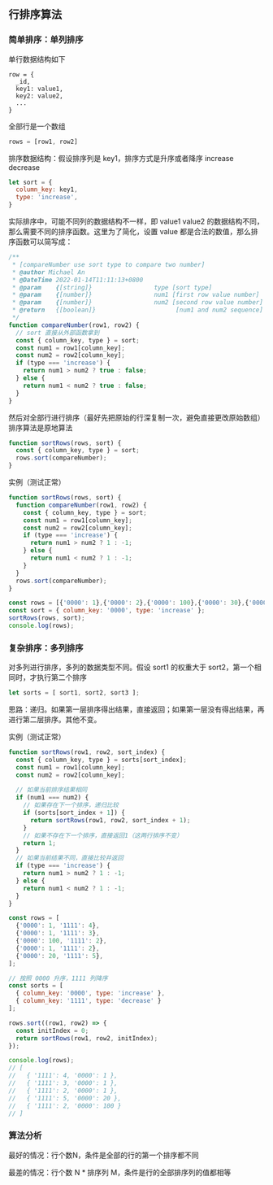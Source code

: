 ## 行排序算法

### 简单排序：单列排序

单行数据结构如下

~~~JS
row = {
  _id,
  key1: value1,
  key2: value2,
  ...
}
~~~

全部行是一个数组

~~~js
rows = [row1, row2]
~~~

排序数据结构：假设排序列是 key1，排序方式是升序或者降序 increase decrease

~~~js
let sort = {
  column_key: key1,
  type: 'increase',
}
~~~

实际排序中，可能不同列的数据结构不一样，即 value1 value2 的数据结构不同，那么需要不同的排序函数。这里为了简化，设置 value 都是合法的数值，那么排序函数可以简写成：

~~~js
/**
 * [compareNumber use sort type to compare two number]
 * @author Michael An
 * @DateTime 2022-01-14T11:11:13+0800
 * @param    {[string]}                 type [sort type]
 * @param    {[number]}                 num1 [first row value number]
 * @param    {[number]}                 num2 [second row value number]
 * @return   {[boolean]}                      [num1 and num2 sequence]
 */
function compareNumber(row1, row2) {
  // sort 直接从外部函数拿到
  const { column_key, type } = sort;
  const num1 = row1[column_key];
  const num2 = row2[column_key];
  if (type === 'increase') {
    return num1 > num2 ? true : false;
  } else {
    return num1 < num2 ? true : false;
  }
}
~~~

然后对全部行进行排序（最好先把原始的行深复制一次，避免直接更改原始数组）排序算法是原地算法

~~~js
function sortRows(rows, sort) {
  const { column_key, type } = sort;
  rows.sort(compareNumber);
}
~~~

实例（测试正常）

~~~js
function sortRows(rows, sort) {
  function compareNumber(row1, row2) {
    const { column_key, type } = sort;
    const num1 = row1[column_key];
    const num2 = row2[column_key];
    if (type === 'increase') {
      return num1 > num2 ? 1 : -1;
    } else {
      return num1 < num2 ? 1 : -1;
    }
  }
  rows.sort(compareNumber);
}

const rows = [{'0000': 1},{'0000': 2},{'0000': 100},{'0000': 30},{'0000': 20}];
const sort = { column_key: '0000', type: 'increase' };
sortRows(rows, sort);
console.log(rows);
~~~

### 复杂排序：多列排序

对多列进行排序，多列的数据类型不同。假设 sort1 的权重大于 sort2，第一个相同时，才执行第二个排序

~~~js
let sorts = [ sort1, sort2, sort3 ];
~~~

思路：递归。如果第一层排序得出结果，直接返回；如果第一层没有得出结果，再进行第二层排序。其他不变。

实例（测试正常）

~~~js
function sortRows(row1, row2, sort_index) {
  const { column_key, type } = sorts[sort_index];
  const num1 = row1[column_key];
  const num2 = row2[column_key];
  
  // 如果当前排序结果相同
  if (num1 === num2) {
    // 如果存在下一个排序，递归比较
    if (sorts[sort_index + 1]) {
      return sortRows(row1, row2, sort_index + 1);
    }
    // 如果不存在下一个排序，直接返回1（这两行排序不变）
    return 1;
  }
  // 如果当前结果不同，直接比较并返回
  if (type === 'increase') {
    return num1 > num2 ? 1 : -1;
  } else {
    return num1 < num2 ? 1 : -1;
  }
}

const rows = [
  {'0000': 1, '1111': 4},
  {'0000': 1, '1111': 3},
  {'0000': 100, '1111': 2},
  {'0000': 1, '1111': 2},
  {'0000': 20, '1111': 5},
];

// 按照 0000 升序，1111 列降序
const sorts = [
  { column_key: '0000', type: 'increase' },
  { column_key: '1111', type: 'decrease' }
];

rows.sort((row1, row2) => {
  const initIndex = 0;
  return sortRows(row1, row2, initIndex);
});

console.log(rows);
// [                           
//   { '1111': 4, '0000': 1 }, 
//   { '1111': 3, '0000': 1 },
//   { '1111': 2, '0000': 1 },
//   { '1111': 5, '0000': 20 },
//   { '1111': 2, '0000': 100 }
// ]
~~~

### 算法分析

最好的情况：行个数N，条件是全部的行的第一个排序都不同

最差的情况：行个数 N * 排序列 M，条件是行的全部排序列的值都相等
